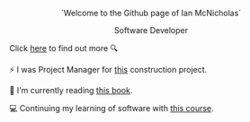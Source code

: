 <p align="center" font-size: 10%>`Welcome to the Github page of Ian McNicholas`</p>

<p align="center">Software Developer</p>

Click [here](https://www.linkedin.com/in/ian-m-7a97a8175/) to find out more 🔍
  
⚡ I was Project Manager for [this](https://user-images.githubusercontent.com/75983723/118269844-1d636480-b4b7-11eb-9ef1-7033c0a85b42.jpeg) construction project.

📖 I'm currently reading [this book](https://github.com/ianmcnicholas/ianmcnicholas/assets/75983723/5cf48a3d-df31-4792-bd56-819c1a025a62).

💻 Continuing my learning of software with [this course](https://www.udemy.com/course/react-the-complete-guide-incl-redux/).
